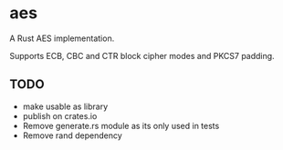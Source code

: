 # aes

A Rust AES implementation.

Supports ECB, CBC and CTR block cipher modes and PKCS7 padding.

## TODO

- make usable as library
- publish on crates.io
- Remove generate.rs module as its only used in tests
- Remove rand dependency 